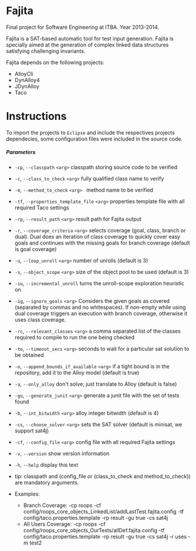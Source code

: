Fajita
========

Final project for Software Engineering at ITBA. Year 2013-2014.

Fajita is a SAT-based automatic tool for test input generation. Fajita is specially aimed at the generation of complex linked data structures satisfying challenging invariants. 

Fajita depends on the following projects:

* AlloyCli
* DynAlloy4
* JDynAlloy
* Taco

Instructions
=============

To import the projects to `Eclipse` and include the respectives projects dependecies, some configuration files were included in the source code.

##### Parameters

* `-cp`, `--classpath` `<arg>`                    classpath storing source code to be verified
 
* `-c`, `--class_to_check` `<arg>`                fully qualified class name to verify
 
* `-m`, `--method_to_check` `<arg> `              method name to be verified
 
* `-tf`, `--properties_template_file` `<arg>`     properties template file with all required Taco settings
 
* `-rp`, `--result_path` `<arg>`                  result path for Fajita output
 
* `-r`, `--coverage_criteria` `<arg>`             selects coverage (goal, class, branch or dual). Dual does an iteration of class coverage to quickly cover easy goals
                                                  and continues with the missing goals for branch coverage (default is
                                                  goal coverage)

* `-u`, `--loop_unroll` `<arg>`                   number of unrolls (default is 3)
 
* `-s`, `--object_scope` `<arg>`                  size of the object pool to be used (default is 3)
 
* `-iu`, `--incremental_unroll`                   turns the unroll-scope exploration heuristic on
 
* `-ig`, `--ignore_goals` `<arg>`                 Considers the given goals as covered (separated by commas and no
                                                  whitespaces). If non-empty while using dual coverage triggers an
                                                  execution with branch coverage, otherwise it uses class coverage.

* `-rc`, `--relevant_classes` `<arg>`             a comma separated list of the classes required to compile to run
                                                  the one being checked

* `-to`, `--timeout_secs` `<arg>`                 seconds to wait for a particular sat solution to be obtained

* `-o`, `--append_bounds_if_available` `<arg>`    if a tight bound is in the repository, add it to the Alloy
                                                  model (default is true)

* `-a`, `--only_alloy`                            don't solve; just translate to Alloy (default is false)
 
* `-gu`, `--generate_junit` `<arg>`               generate a junit file with the set of tests found
 
* `-b`, `--int_bitwidth` `<arg>`                  alloy integer bitwidth (default is 4)
 
* `-cs`, `--choose_solver` `<arg>`                sets the SAT solver (default is minisat, we support sat4j)
 
* `-cf`, `--config_file` `<arg>`                  config file with all required Fajita settings
 
* `-v`, `--version`                               show version information
 
* `-h`, `--help`                                  display this text

* tip: classpath and (config_file or (class_to_check and method_to_check)) are mandatory arguments.

* Examples:
	* Branch Coverage: -cp roops -cf config/roops_core_objects_LinkedList/addLastTest.fajita.config -tf config/taco.properties.template -rp result -gu true -cs sat4j
	* All Users Coverage: -cp roops -cf config/roops_core_objects_OurTests/allDef.fajita.config -tf config/taco.properties.template -rp result -gu true -cs sat4j -r uses -m test2
